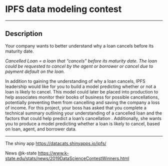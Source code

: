 # IPFS data modeling contest

---

## Description

Your company wants to better understand why a loan cancels before its maturity date.

*Cancelled Loan = a loan that “cancels” before its maturity date. 
The loan could be requested
to cancel by the agent or borrower or cancel due to payment default on the loan.*

In addition to gaining the understanding of why a loan cancels, IPFS leadership would like for you to
build a model predicting whether or not a loan is likely to cancel. This model could later be placed into
production to help associates monitor their books of business for possible cancellations, potentially
preventing them from cancelling and saving the company a loss of income.
For this project, your boss has asked that you complete a technical summary outlining your
understanding of a cancelled loan and the factors that could help predict a loan’s cancellation .
Additionally, she wants you to produce a model predicting whether a loan is likely to cancel, 
based on loan, agent, and borrower data. 

---

The shiny app
https://datacats.shinyapps.io/ipfs/

News @k-state
https://www.k-state.edu/stats/news/2019DataScienceContestWinners.html
